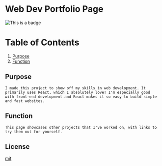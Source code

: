 # Web Dev Portfolio Page
![This is a badge](https://img.shields.io/badge/License-mit-green)
# Table of Contents
1. [Purpose](#purpose)
2. [Function](#function)
## Purpose
    I made this project to show off my skills in web development. It primarily uses React, which I absolutely love! I'm especially good with front-end development and React makes it so easy to build simple and fast websites.
## Function
    This page showcases other projects that I've worked on, with links to try them out for yourself.
## License
[mit](https://choosealicense.com/licenses/mit/)
